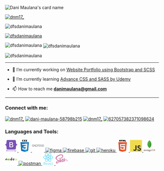 
![Dani Maulana's card name](https://cardivo.vercel.app/api?name=Dani%20Maulana&description=Hi,%20i%27m%20a%20web%20developer%20and%20i%27m%2023%20y.o.%20Nice%20to%20meet%20you%20%F0%9F%91%8B&image=https://github.com/dfsdanimaulana.png?v=4&backgroundColor=%233463c2&instagram=dnm17_&linkedin=Dani%20Maulana&github=dfsdanimaulana&twitter=dnm17_&pattern=topography&colorPattern=%2334aeeb&fontColor=%23ffffff)

<p align="left">
  <a href="https://twitter.com/dnm17_" target="blank"><img src="https://img.shields.io/twitter/follow/dnm17_?logo=twitter&style=for-the-badge" alt="dnm17_" /></a>
</p>

<p align="left">
  <img src="https://komarev.com/ghpvc/?username=dfsdanimaulana&label=Profile%20views&color=0e75b6&style=flat" alt="dfsdanimaulana" />
</p>

<p align="left">
  <a href="https://github.com/ryo-ma/github-profile-trophy"><img src="https://github-profile-trophy.vercel.app/?username=dfsdanimaulana&theme=onedark" alt="dfsdanimaulana" /></a>
</p>


<p>
  <img align="left" src="https://github-readme-stats.vercel.app/api/top-langs?username=dfsdanimaulana&show_icons=true&locale=en&layout=compact&theme=cobalt" alt="dfsdanimaulana" />
</p>

<p>
  &nbsp;<img align="center" src="https://github-readme-stats.vercel.app/api?username=dfsdanimaulana&show_icons=true&locale=en&theme=cobalt" alt="dfsdanimaulana" />
</p>

<p>
  <img align="center" src="https://github-readme-streak-stats.herokuapp.com/?user=dfsdanimaulana&theme=cobalt" alt="dfsdanimaulana" />
</p>

<hr />

- 🔭 I’m currently working on [Website Portfolio using Bootstrap and SCSS](https://github.com/dfsdanimaulana/portfolio)

- 🌱 I’m currently learning [Advance CSS and SASS by Udemy](https://www.udemy.com/share/101Wkw3@SRO3zu0JNNEx2-CBtL82hXQWskUxqW3qzn02QSJ6Z2fG3G826mWWahKXAOMS2ZErSg==/)

- 📫 How to reach me **danimaulana@gmail.com**

<hr />

<h3 align="left">Connect with me:</h3>
<p align="left">
  <a href="https://twitter.com/dnm17_" target="blank"><img align="center" src="https://raw.githubusercontent.com/rahuldkjain/github-profile-readme-generator/master/src/images/icons/Social/twitter.svg" alt="dnm17_" height="30" width="40" /></a>
  <a href="https://linkedin.com/in/dani-maulana-58798b215" target="blank"><img align="center" src="https://raw.githubusercontent.com/rahuldkjain/github-profile-readme-generator/master/src/images/icons/Social/linked-in-alt.svg" alt="dani-maulana-58798b215" height="30" width="40" /></a>
  <a href="https://instagram.com/dnm17_" target="blank"><img align="center" src="https://raw.githubusercontent.com/rahuldkjain/github-profile-readme-generator/master/src/images/icons/Social/instagram.svg" alt="dnm17_" height="30" width="40" /></a>
  <a href="https://discord.gg/627057382371098624" target="blank"><img align="center" src="https://raw.githubusercontent.com/rahuldkjain/github-profile-readme-generator/master/src/images/icons/Social/discord.svg" alt="627057382371098624" height="30" width="40" /></a>
</p>

<h3 align="left">Languages and Tools:</h3>
<p align="left">
  <a href="https://getbootstrap.com" target="_blank" rel="noreferrer"> <img src="https://raw.githubusercontent.com/devicons/devicon/master/icons/bootstrap/bootstrap-plain-wordmark.svg" alt="bootstrap" width="40" height="40" /> </a> <a href="https://www.w3schools.com/css/" target="_blank" rel="noreferrer"> <img src="https://raw.githubusercontent.com/devicons/devicon/master/icons/css3/css3-original-wordmark.svg" alt="css3" width="40" height="40" /> </a> <a href="https://expressjs.com" target="_blank" rel="noreferrer"> <img src="https://raw.githubusercontent.com/devicons/devicon/master/icons/express/express-original-wordmark.svg" alt="express" width="40" height="40" /> </a> <a href="https://www.figma.com/" target="_blank" rel="noreferrer"> <img src="https://www.vectorlogo.zone/logos/figma/figma-icon.svg" alt="figma" width="40" height="40" /> </a> <a href="https://firebase.google.com/" target="_blank" rel="noreferrer"> <img src="https://www.vectorlogo.zone/logos/firebase/firebase-icon.svg" alt="firebase" width="40" height="40" /> </a> <a href="https://git-scm.com/" target="_blank" rel="noreferrer"> <img src="https://www.vectorlogo.zone/logos/git-scm/git-scm-icon.svg" alt="git" width="40" height="40" /> </a> <a href="https://heroku.com" target="_blank" rel="noreferrer"> <img src="https://www.vectorlogo.zone/logos/heroku/heroku-icon.svg" alt="heroku" width="40" height="40" /> </a> <a href="https://www.w3.org/html/" target="_blank" rel="noreferrer"> <img src="https://raw.githubusercontent.com/devicons/devicon/master/icons/html5/html5-original-wordmark.svg" alt="html5" width="40" height="40" /> </a> <a href="https://developer.mozilla.org/en-US/docs/Web/JavaScript" target="_blank" rel="noreferrer"> <img src="https://raw.githubusercontent.com/devicons/devicon/master/icons/javascript/javascript-original.svg" alt="javascript" width="40" height="40" /> </a> <a href="https://www.mongodb.com/" target="_blank" rel="noreferrer"> <img src="https://raw.githubusercontent.com/devicons/devicon/master/icons/mongodb/mongodb-original-wordmark.svg" alt="mongodb" width="40" height="40" /> </a> <a href="https://nodejs.org" target="_blank" rel="noreferrer"> <img src="https://raw.githubusercontent.com/devicons/devicon/master/icons/nodejs/nodejs-original-wordmark.svg" alt="nodejs" width="40" height="40" /> </a> <a href="https://postman.com" target="_blank" rel="noreferrer"> <img src="https://www.vectorlogo.zone/logos/getpostman/getpostman-icon.svg" alt="postman" width="40" height="40" /> </a> <a href="https://reactjs.org/" target="_blank" rel="noreferrer"> <img src="https://raw.githubusercontent.com/devicons/devicon/master/icons/react/react-original-wordmark.svg" alt="react" width="40" height="40" /> </a> <a href="https://sass-lang.com" target="_blank" rel="noreferrer"> <img src="https://raw.githubusercontent.com/devicons/devicon/master/icons/sass/sass-original.svg" alt="sass" width="40" height="40" /> </a>
</p>
